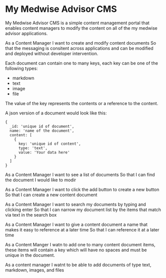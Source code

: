 # My Medwise Advisor CMS

My Medwise Advisor CMS is a simple content management portal that enables content managers to modify the content on all of the my medwise advisor applications.

As a Content Manager
I want to create and modify content documents
So that the messaging is consitent across applications and 
can be modified and deployed without developer intervention.

Each document can contain one to many keys, each key can be one of the following types:

* markdown
* text
* image
* file

The value of the key represents the contents or a reference to the content.

A json version of a document would look like this:


```
{
  _id: 'unique id of document',
  name: 'name of the document',
  content: [
    { 
      key: 'unique id of content',
      type: 'text',
      value: 'Your data here'
    }
  ]
}

```

As a Content Manager
I want to see a list of documents
So that I can find the document I would like to modir

As a Content Manager
I want to click the add button to create a new button
So that I can create a new content document

As a Content Manager
I want to search my documents by typing and clicking enter
So that I can narrow my document list by the items that match 
via text in the search box

As a Content Manager
I want to give a content document a name that makes 
it easy to reference at a later time
So that I can reference it at a later time

As a Content Manger
I watn to add one to many content document items,
these items will contain a key which will have no spaces
and must be unique in the document.

As a content manager
I watnt to be able to add documents of type text, markdown, 
images, and files


